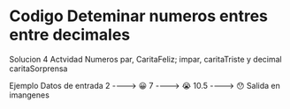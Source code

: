 # Codigo Deteminar numeros entres entre decimales
Solucion 4 Actvidad Numeros par, CaritaFeliz; impar, caritaTriste y decimal caritaSorprensa

Ejemplo 
Datos de entrada
2     ----> 😀
7     ----> 😭
10.5  ----> 😯
Salida en imangenes

